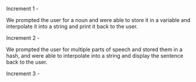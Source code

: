 Increment 1 - 

We prompted the user for a noun and were able to store it in a variable and interpolate it into a string and print it back to the user.

Increment 2 - 

We prompted the user for multiple parts of speech and stored them in a hash, and were able to interpolate into a string and display the sentence back to the user.

Increment 3 - 

